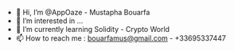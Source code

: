 - 👋 Hi, I’m @AppOaze - Mustapha Bouarfa
- 👀 I’m interested in ...
- 🌱 I’m currently learning Solidity - Crypto World
- 📫 How to reach me : bouarfamus@gmail.com - +33695337447

<!---
AppOaze/AppOaze is a ✨ special ✨ repository because its `README.md` (this file) appears on your GitHub profile.
You can click the Preview link to take a look at your changes.
--->
